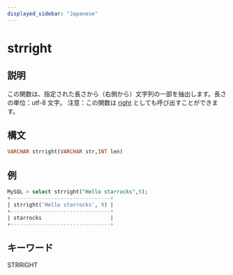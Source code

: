 ```yaml
---
displayed_sidebar: "Japanese"
---
```


# strright

## 説明

この関数は、指定された長さから（右側から）文字列の一部を抽出します。長さの単位：utf-8 文字。
注意：この関数は [right](right.md) としても呼び出すことができます。

## 構文

```SQL
VARCHAR strright(VARCHAR str,INT len)
```

## 例

```SQL
MySQL > select strright("Hello starrocks",9);
+--------------------------------+
| strright('Hello starrocks', 9) |
+--------------------------------+
| starrocks                      |
+--------------------------------+
```

## キーワード

STRRIGHT